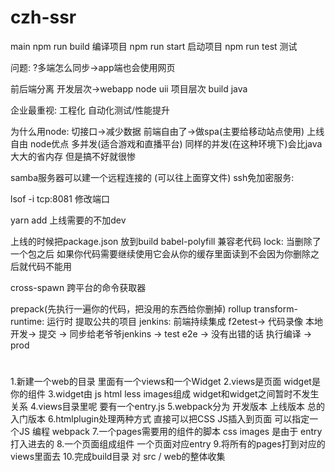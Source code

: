 # czh-ssr
main
npm run build 编译项目
npm run start 启动项目
npm run test 测试

问题:
    ?多端怎么同步->app端也会使用网页


前后端分离  开发层次->webapp node uii      项目层次 build java

企业最重视:
    工程化
    自动化测试/性能提升

为什么用node:
    切接口->减少数据
    前端自由了->做spa(主要给移动站点使用)
    上线自由
    node优点  多并发(适合游戏和直播平台)  同样的并发(在这种环境下)会比java大大的省内存   但是搞不好就很惨

samba服务器可以建一个远程连接的   (可以往上面穿文件)
ssh免加密服务:

lsof -i tcp:8081   修改端口



yarn add 上线需要的不加dev

上线的时候把package.json 放到build
babel-polyfill 兼容老代码
lock: 当删除了一个包之后  如果你代码需要继续使用它会从你的缓存里面读到不会因为你删除之后就代码不能用

cross-spawn
跨平台的命令获取器

prepack(先执行一遍你的代码，把没用的东西给你删掉)  rollup
transform-runtime: 运行时  提取公共的项目
jenkins: 前端持续集成
f2etest-> 代码录像
本地开发-> 提交 -> 同步给老爷爷jenkins -> test e2e -> 没有出错的话  执行编译 -> prod



#
1.新建一个web的目录 里面有一个views和一个Widget
2.views是页面 widget是你的组件
3.widget由 js html less images组成 widget和widget之间暂时不发生关系
4.views目录里呢 要有一个entry.js
5.webpack分为 开发版本 上线版本 总的入门版本
6.htmlplugin处理两种方式 直接可以把CSS JS插入到页面 可以指定一个JS 编程 webpack
7.一个pages需要用的组件的脚本 css images 是由于 entry打入进去的
8.一个页面组成组件  一个页面对应entry
9.将所有的pages打到对应的views里面去
10.完成build目录 对 src / web的整体收集